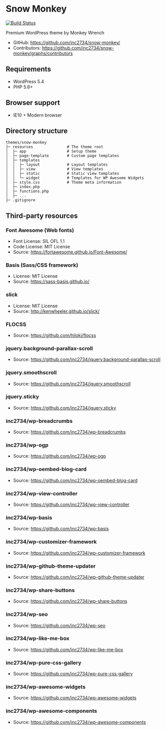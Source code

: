 # Snow Monkey

[![Build Status](https://travis-ci.org/inc2734/snow-monkey.svg?branch=master)](https://travis-ci.org/inc2734/snow-monkey)

Premium WordPress theme by Monkey Wrench

* GitHub: https://github.com/inc2734/snow-monkey/
* Contributors: https://github.com/inc2734/snow-monkey/graphs/contributors

## Requirements
* WordPress 5.4
* PHP 5.6+

## Browser support
* IE10 + Modern browser

## Directory structure
```
themes/snow-monkey
├─ resources               # The theme root
│  ├─ app                  # Setup theme
│  ├─ page-template        # Custom page templates
│  ├─ templates
│  │  ├─ layout            # Layout templates
│  │  ├─ view              # View templates
│  │  ├─ static            # Static view templates
│  │  └─ widget            # Templates for WP Awesome Widgets
│  ├─ style.css            # Theme meta information
│  ├─ index.php
│  ├─ functions.php
│  ├─ ...
├─ .gitignore
```

## Third-party resources

### Font Awesome (Web fonts)
* Font License: SIL OFL 1.1
* Code License: MIT License
* Source: https://fortawesome.github.io/Font-Awesome/

### Basis (Sass/CSS framework)
* License: MIT License
* Source: https://sass-basis.github.io/

### slick
* License: MIT License
* Source: http://kenwheeler.github.io/slick/

### FLOCSS
* Source: https://github.com/hiloki/flocss

### jquery.background-parallax-scroll
* Source: https://github.com/inc2734/jquery.background-parallax-scroll

### jquery.smoothscroll
* Source: https://github.com/inc2734/jquery.smoothscroll

### jquery.sticky
* Source: https://github.com/inc2734/jquery.sticky

### inc2734/wp-breadcrumbs
* Source: https://github.com/inc2734/wp-breadcrumbs

### inc2734/wp-ogp
* Source: https://github.com/inc2734/wp-ogp

### inc2734/wp-oembed-blog-card
* Source: https://github.com/inc2734/wp-oembed-blog-card

### inc2734/wp-view-controller
* Source: https://github.com/inc2734/wp-view-controller

### inc2734/wp-basis
* Source: https://github.com/inc2734/wp-basis

### inc2734/wp-customizer-framework
* Source: https://github.com/inc2734/wp-customizer-framework

### inc2734/wp-github-theme-updater
* Source: https://github.com/inc2734/wp-github-theme-updater

### inc2734/wp-share-buttons
* Source: https://github.com/inc2734/wp-share-buttons

### inc2734/wp-seo
* Source: https://github.com/inc2734/wp-seo

### inc2734/wp-like-me-box
* Source: https://github.com/inc2734/wp-like-me-box

### inc2734/wp-pure-css-gallery
* Source: https://github.com/inc2734/wp-pure-css-gallery

### inc2734/wp-awesome-widgets
* Source: https://github.com/inc2734/wp-awesome-widgets

### inc2734/wp-awesome-components
* Source: https://github.com/inc2734/wp-awesome-components
